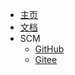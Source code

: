 * [主页](https://www.wkclz.com)
* [文档](/)
* SCM
  * [GitHub](https://github.com/lz-cloud/)
  * [Gitee](http://gitee.com/lz-cloud/)
